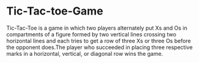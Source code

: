# Tic-Tac-toe-Game
Tic-Tac-Toe is a game in which two players alternately put Xs and Os in compartments of a figure formed by two vertical lines crossing two horizontal lines and each tries to get a row of three Xs or three Os before the opponent does.The player who succeeded in placing three respective marks in a horizontal, vertical, or diagonal row wins the game. 
